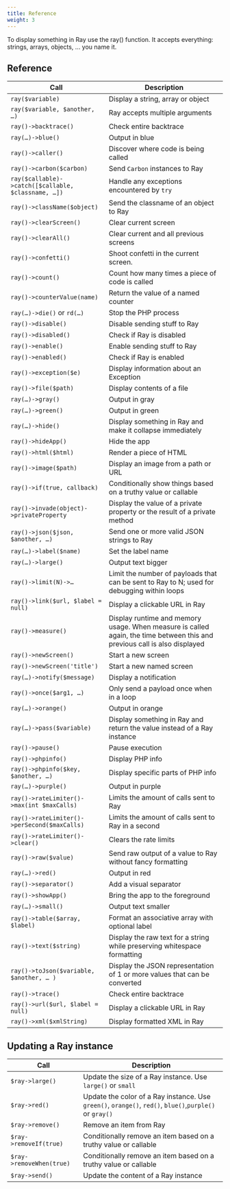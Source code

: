 ```yaml
---
title: Reference
weight: 3
---
```


To display something in Ray use the ray() function. It accepts everything: strings, arrays, objects, ... you name it.

## Reference

| Call                                                | Description                                                                                                               |
|-----------------------------------------------------|---------------------------------------------------------------------------------------------------------------------------|
| `ray($variable)`                                    | Display a string, array or object                                                                                         |
| `ray($variable, $another, …)`                       | Ray accepts multiple arguments                                                                                            |
| `ray()->backtrace()`                                | Check entire backtrace                                                                                                    |
| `ray(…)->blue()`                                    | Output in blue                                                                                                            |
| `ray()->caller()`                                   | Discover where code is being called                                                                                       |
| `ray()->carbon($carbon)`                            | Send `Carbon` instances to Ray                                                                                            |
| `ray($callable)->catch([$callable, $classname, …])` | Handle any exceptions encountered by `try`                                                                                |
| `ray()->className($object)`                         | Send the classname of an object to Ray                                                                                    |
| `ray()->clearScreen()`                              | Clear current screen                                                                                                      |
| `ray()->clearAll()`                                 | Clear current and all previous screens                                                                                    |
| `ray()->confetti()`                                 | Shoot confetti in the current screen.                                                                                     |
| `ray()->count()`                                    | Count how many times a piece of code is called                                                                            |
| `ray()->counterValue(name)`                         | Return the value of a named counter                                                                                       |
| `ray(…)->die()` or `rd(…)`                          | Stop the PHP process                                                                                                      |
| `ray()->disable()`                                  | Disable sending stuff to Ray                                                                                              |
| `ray()->disabled()`                                 | Check if Ray is disabled                                                                                                  |
| `ray()->enable()`                                   | Enable sending stuff to Ray                                                                                               |
| `ray()->enabled()`                                  | Check if Ray is enabled                                                                                                   |
| `ray()->exception($e)`                              | Display information about an Exception                                                                                    |
| `ray()->file($path)`                                | Display contents of a file                                                                                                |
| `ray(…)->gray()`                                    | Output in gray                                                                                                            |
| `ray(…)->green()`                                   | Output in green                                                                                                           |
| `ray(…)->hide()`                                    | Display something in Ray and make it collapse immediately                                                                 |
| `ray()->hideApp()`                                  | Hide the app                                                                                                              |
| `ray()->html($html)`                                | Render a piece of HTML                                                                                                    |
| `ray()->image($path)`                               | Display an image from a path or URL                                                                                       |
| `ray()->if(true, callback)`                         | Conditionally show things based on a truthy value or callable                                                             |
| `ray()->invade(object)->privateProperty`            | Display the value of a private property or the result of a private method                                                 |
| `ray()->json($json, $another, …)`                   | Send one or more valid JSON strings to Ray                                                                                |
| `ray(…)->label($name)`                              | Set the label name                                                                                                        |
| `ray(…)->large()`                                   | Output text bigger                                                                                                        |
| `ray()->limit(N)->…`                                | Limit the number of payloads that can be sent to Ray to N; used for debugging within loops                                |
| `ray()->link($url, $label = null)`                  | Display a clickable URL in Ray                                                                                            |
| `ray()->measure()`                                  | Display runtime and memory usage. When measure is called again, the time between this and previous call is also displayed |
| `ray()->newScreen()`                                | Start a new screen                                                                                                        |
| `ray()->newScreen('title')`                         | Start a new named screen                                                                                                  |
| `ray(…)->notify($message)`                          | Display a notification                                                                                                    |
| `ray()->once($arg1, …)`                             | Only send a payload once when in a loop                                                                                   |
| `ray(…)->orange()`                                  | Output in orange                                                                                                          |
| `ray(…)->pass($variable)`                           | Display something in Ray and return the value instead of a Ray instance                                                   |
| `ray()->pause()`                                    | Pause execution                                                                                                           |
| `ray()->phpinfo()`                                  | Display PHP info                                                                                                          |
| `ray()->phpinfo($key, $another, …)`                 | Display specific parts of PHP info                                                                                        |
| `ray(…)->purple()`                                  | Output in purple                                                                                                          |
| `ray()->rateLimiter()->max(int $maxCalls)`          | Limits the amount of calls sent to Ray                                                                                    |
| `ray()->rateLimiter()->perSecond($maxCalls)`        | Limits the amount of calls sent to Ray in a second                                                                        |
| `ray()->rateLimiter()->clear()`                     | Clears the rate limits                                                                                                    |
| `ray()->raw($value)`                                | Send raw output of a value to Ray without fancy formatting                                                                |
| `ray(…)->red()`                                     | Output in red                                                                                                             |
| `ray()->separator()`                                | Add a visual separator                                                                                                    |
| `ray()->showApp()`                                  | Bring the app to the foreground                                                                                           |
| `ray(…)->small()`                                   | Output text smaller                                                                                                       |
| `ray()->table($array, $label)`                      | Format an associative array with optional label                                                                           |
| `ray()->text($string)`                              | Display the raw text for a string while preserving whitespace formatting                                                  |
| `ray()->toJson($variable, $another, … )`            | Display the JSON representation of 1 or more values that can be converted                                                 |
| `ray()->trace()`                                    | Check entire backtrace                                                                                                    |
| `ray()->url($url, $label = null)`                   | Display a clickable URL in Ray                                                                                            |
| `ray()->xml($xmlString)`                            | Display formatted XML in Ray                                                                                              |

## Updating a Ray instance

| Call | Description |
| --- | --- |
| `$ray->large()` | Update the size of a Ray instance. Use `large()` or `small`   |
| `$ray->red()` | Update the color of a Ray instance. Use `green()`, `orange()`, `red()`, `blue()`,`purple()` or `gray()`   |
| `$ray->remove()` | Remove an item from Ray   |
| `$ray->removeIf(true)` | Conditionally remove an item based on a truthy value or callable   |
| `$ray->removeWhen(true)` | Conditionally remove an item based on a truthy value or callable   |
| `$ray->send()` | Update the content of a Ray instance  |
